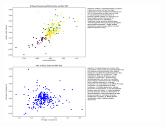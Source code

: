 ![alt text](kmeans_financial_data_with_explanation.png)
![alt text](PCA_financial_data_with_full_explanation.png)
